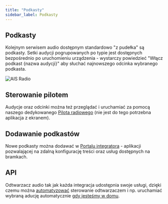 ```yaml
---
title: "Podkasty"
sidebar_label: Podkasty
---
```


## Podkasty

Kolejnym serwisem audio dostępnym standardowo "z pudełka" są podkasty. Setki audycji pogrupowanych po typie jest dostępnych bezpośrednio po uruchomieniu urządzenia - wystarczy powiedzieć "Włącz podkast {nazwa audycji}" aby słuchać najnowszego odcinka wybranego podkasta.


![AIS Radio](/AIS-docs/img/en/frontend/ais_integration_podcast.png)


## Sterowanie pilotem

Audycje oraz odcinki można też przeglądać i uruchamiać za pomocą naszego dedykowanego [Pilota radiowego](/AIS-docs/docs/en/next/ais_remote_index.html) (nie jest do tego potrzebna aplikacja z ekranem).


## Dodawanie podkastów

Nowe podkasty można dodawać w [Portalu integratora](/AIS-docs/docs/en/next/ais_dom_cloud_index.html) - aplikacji pozwalającej na zdalną konfigurację treści oraz usług dostępnych na bramkach.


## API

Odtwarzacz audio tak jak każda integracja udostępnia swoje usługi, dzięki czemu można [automatyzować](/AIS-docs/docs/en/next/ais_bramka_automation.html) sterowanie odtwarzaczem i np. uruchamiać wybraną aducję automatycznie [gdy jesteśmy w domu](/AIS-docs/docs/en/next/ais_bramka_presence_detection.html).
